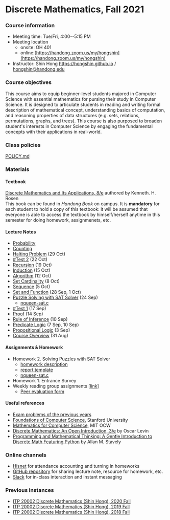 # Discrete Mathematics, Fall 2021 #

### Course information ###
* Meeting time: Tue/Fri, 4:00--5:15 PM
* Meeting location
	* onsite: OH 401
	* online:[https://handong.zoom.us/my/hongshin](https://handong.zoom.us/my/hongshin)
* Instructor: Shin Hong https://hongshin.github.io / hongshin@handong.edu

### Course objectives ###
This course aims to equip beginner-level students majored in Computer Science
with essential mathematics for pursing their study in Computer Science.
It is designed to articulate students in reading and writing formal description
of mathematical concept, understanding basics of computation, and reasoning 
properties of data structures (e.g. sets, relations, permutations, graphs, and 
trees). This course is also purposed to broaden student's interests in 
Computer Science by engaging the fundamental concepts with their applications in
real-world.

### Class policies ###
[POLICY.md](POLICY.md)

### Materials ###
#### Textbook ####
[Discrete Mathematics and Its Applications, 8/e](http://www.firstbook.kr/bbs/board.php?bo_table=books&wr_id=289) authored by Kenneth. H. Rosen  
This book can be found in *Handong Book* on campus. It is **mandatory** for each student to hold a copy of this textbook: it will be assumed that everyone is able to access the textbook by himself/herself anytime in this semester for doing homework, assignmenets, etc.

#### Lecture Notes  #### 
* [Probability](notes/probability.pdf)
* [Counting](notes/counting.pdf)
* [Halting Problem](notes/halting+problem.pdf) (29 Oct)
* [#Test 2](notes/test2.pdf) (22 Oct)     
* [Recursion](notes/recursion.pdf) (19 Oct)
* [Induction](notes/induction.pdf) (15 Oct)
* [Algorithm](notes/algorithm.pdf) (12 Oct)
* [Set Cardinality](notes/cardinality.pdf) (8 Oct)
* [Sequence](notes/sequence.pdf) (5 Oct)
* [Set and Function](notes/set+function.pdf) (28 Sep, 1 Oct)
* [Puzzle Solving with SAT Solver](notes/prop+logic+solver.pdf) (24 Sep)
    - [nqueen-sat.c](assignments/nqueen-sat.c)
* [#Test 1](notes/test1.pdf) (17 Sep)
* [Proof](notes/proof.pdf) (14 Sep)
* [Rule of Inference](notes/inference.pdf) (10 Sep)
* [Predicate Logic](notes/predicate+logic.pdf) (7 Sep, 10 Sep)
* [Propositional Logic](notes/propositional+logic.pdf) (3 Sep)
* [Course Overview](notes/course+overview.pdf) (31 Aug)

#### Assignments & Homework ####
* Homework 2. Solving Puzzles with SAT Solver
    - [homework description](assignments/homework2.pdf)
    - [report template](assignments/report.docx)
    - [nqueen-sat.c](assignments/nqueen-sat.c)    
* Homework 1. Entrance Survey
* Weekly reading group assignments [\[link\]](assignments/reading+group.md)
    - [Peer evaluation form](assignments/peer+evaluation.xlsx)

#### Useful references
- [Exam problems of the previous years](resource/)
- [Foundations of Computer Science](http://infolab.stanford.edu/~ullman/focs.html), Stanford University
- [Mathematics for Computer Science](https://ocw.mit.edu/courses/electrical-engineering-and-computer-science/6-042j-mathematics-for-computer-science-spring-2015/), MIT OCW
- [Discrete Mathematics: An Open Introduction, 3/e](http://discrete.openmathbooks.org/dmoi3.html) by Oscar Levin
- [Programming and Mathematical Thinking: A Gentle Introduction to Discrete Math Featuring Python](http://webpages.math.luc.edu/~lauve/courses/215-fa2016/Stavely_python_ebook.pdf) by Allan M. Stavely  

### Online channels ###
* [Hisnet](http://hisnet.handong.edu) for attendance accounting and turning in homeworks
* [GitHub repository](https://github.com/hongshin/DiscreteMath) for sharing lecture note, resource for homework, etc.
* [Slack](https://hongshinclassroom.slack.com) for in-class interaction and instant messaging

### Previous instances ### 
* [ITP 20002 Discrete Mathematics (Shin Hong), 2020 Fall](https://github.com/hongshin/DiscreteMath/tree/2020fall)
* [ITP 20002 Discrete Mathematics (Shin Hong), 2019 Fall](https://github.com/hongshin/DiscreteMath/tree/2019fall)
* [ITP 20002 Discrete Mathematics (Shin Hong), 2018 Fall](https://github.com/hongshin/DiscreteMath/tree/18fall)
